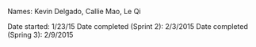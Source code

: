 Names: Kevin Delgado, Callie Mao, Le Qi

Date started: 1/23/15
Date completed (Sprint 2): 2/3/2015
Date completed (Spring 3): 2/9/2015
